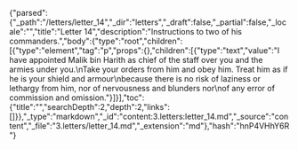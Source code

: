{"parsed":{"_path":"/letters/letter_14","_dir":"letters","_draft":false,"_partial":false,"_locale":"","title":"Letter 14","description":"Instructions to two of his commanders.","body":{"type":"root","children":[{"type":"element","tag":"p","props":{},"children":[{"type":"text","value":"I have appointed Malik bin Harith as chief of the staff over you and the armies under you.\nTake your orders from him and obey him. Treat him as if he is your shield and armour\nbecause there is no risk of laziness or lethargy from him, nor of nervousness and blunders nor\nof any error of commission and omission."}]}],"toc":{"title":"","searchDepth":2,"depth":2,"links":[]}},"_type":"markdown","_id":"content:3.letters:letter_14.md","_source":"content","_file":"3.letters/letter_14.md","_extension":"md"},"hash":"hnP4VHhY6R"}